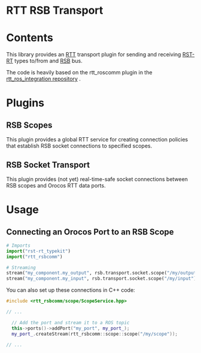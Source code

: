RTT RSB Transport
=================

# Contents

This library provides an [RTT](http://www.orocos.org/rtt) transport
plugin for sending and receiving
[RST-RT](https://github.com/corlab/rst-rt) types to/from and
[RSB](https://code.cor-lab.org/projects/rsb) bus.

The code is heavily based on the rtt\_roscomm plugin in the
[rtt\_ros\_integration repository](https://github.com/orocos/rtt_ros_integration)
.

# Plugins

## RSB Scopes

This plugin provides a global RTT service for creating connection
policies that establish RSB socket connections to specified scopes.

## RSB Socket Transport

This plugin provides (not yet) real-time-safe socket connections
between RSB scopes and Orocos RTT data ports.

# Usage

## Connecting an Orocos Port to an RSB Scope

```python
# Imports
import("rst-rt_typekit")
import("rtt_rsbcomm")

# Streaming
stream("my_component.my_output", rsb.transport.socket.scope("/my/output"))
stream("my_component.my_input", rsb.transport.socket.scope("/my/input"))
```

You can also set up these connections in C++ code:
```cpp
#include <rtt_rsbcomm/scope/ScopeService.hpp>

// ...

  // Add the port and stream it to a ROS topic
  this->ports()->addPort("my_port", my_port_);
  my_port_.createStream(rtt_rsbcomm::scope::scope("/my/scope"));

// ...
```
